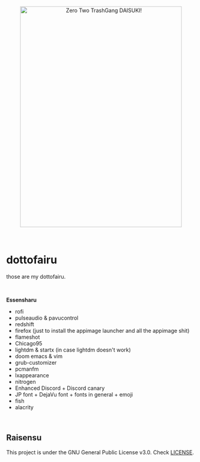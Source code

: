 <br>
<p align="center">
  <img src="https://i.imgur.com/PPTH3lA.png" alt="Zero Two TrashGang DAISUKI!" width="430" height="588">
  </p>
  <br>
  

# dottofairu #

those are my dottofairu.

<br>

**Essensharu**

- rofi
- pulseaudio & pavucontrol
- redshift
- firefox (just to install the appimage launcher and all the appimage shit)
- flameshot
- Chicago95
- lightdm & startx (in case lightdm doesn't work)
- doom emacs & vim
- grub-customizer
- pcmanfm
- lxappearance
- nitrogen
- Enhanced Discord + Discord canary
- JP font + DejaVu font + fonts in general + emoji
- fish
- alacrity

<br>

## Raisensu ##
This project is under the GNU General Public License v3.0. Check [LICENSE](https://github.com/Scxrpion69/dotfiles/blob/master/LICENSE/ "LICENSE").
